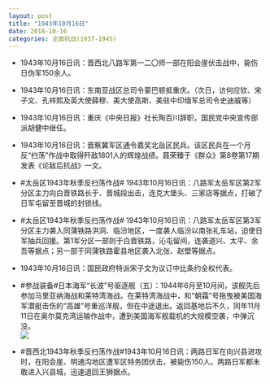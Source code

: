 ```yaml
---
layout: post
title: "1943年10月16日"
date: 2018-10-16
categories: 全面抗战(1937-1945)
---
```


<meta name="referrer" content="no-referrer" />

- 1943年10月16日讯：晋西北八路军第一二〇师一部在阳会崖伏击战中，毙伤日伪军150余人。 

- 1943年10月16日讯：东南亚战区总司令蒙巴顿抵重庆。（次日，访何应钦、宋子文、孔祥熙及英大使薛穆、美大使高斯、美驻中印缅军总司令史迪威等） 

- 1943年10月16日讯：重庆《中央日报》社长陶百川辞职，国民党中央宣传部派胡健中继任。 

- 1943年10月16日讯：晋察冀军区通令嘉奖北岳区民兵。该区民兵在一个月反“扫荡”作战中取得歼敌1801人的辉煌战绩。聂荣臻于《群众》第8卷第17期发表《论敌后抗战》一文。 

- #太岳区1943年秋季反扫荡作战# 1943年10月16日讯：八路军太岳军区第2军分区主力向白晋铁路长于、晋城段出击，连克大堡头、三家店等据点，打破了日军屯留至晋城的封锁线。 

- #太岳区1943年秋季反扫荡作战# 1943年10月16日讯：八路军太岳军区第3军分区主力袭入同蒲铁路洪洞、临汾地区，一度袭人临汾以南张礼车站，迫使日军抽兵回援。第1军分区一部则于白晋铁路，沁屯留间，连袭道兴、太平、余吾等据点；另一部于同蒲铁路霍县地区袭入北张、赵壁等据点。 

- 1943年10月16日讯：国民政府特派宋子文为议订中比条约全权代表。 

- #参战装备#日本海军“长波”号驱逐舰（五）：1944年6月至10月间，该舰先后参加马里亚纳海战和莱特湾海战。在莱特湾海战中，和“朝霜”号拖曳被美国海军潜艇击伤的“高雄”号重巡洋舰，但在中途退出。返回基地后不久，同年11月11日在奥尔莫克湾运输作战中，遭到美国海军舰载机的大规模空袭，中弹沉没。 <br/><img src="https://wx2.sinaimg.cn/large/aca367d8ly1fw9u2x9i8uj21hc1vk4qp.jpg" />

- #晋西北1943年秋季反扫荡作战#1943年10月16日讯：两路日军在向兴县进攻时，在阳会崖、明通沟地区遭军区特务团伏击，被毙伤150人。两路日军都未敢进入兴县城，迅速退回王狮据点。 

